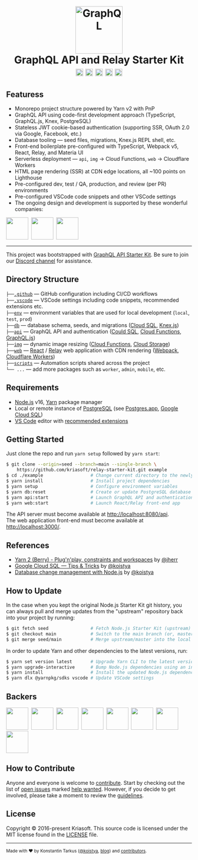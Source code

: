<h1 align="center">
  <img src="https://s.tarkus.me/graphql-logo.png" width="128" height="128" alt="GraphQL" /><br>
  GraphQL API and Relay Starter Kit
  <br>
  <a href="http://www.typescriptlang.org/"><img src="https://img.shields.io/badge/%3C%2F%3E-TypeScript-%230074c1.svg?style=flat-square" height="20"></a>
  <a href="http://patreon.com/koistya"><img src="https://img.shields.io/badge/dynamic/json?color=%23ff424d&label=Patreon&style=flat-square&query=data.attributes.patron_count&suffix=%20patrons&url=https%3A%2F%2Fwww.patreon.com%2Fapi%2Fcampaigns%2F233228" height="20"></a>
  <a href="https://discord.gg/gx5pdvZ7Za"><img src="https://img.shields.io/discord/643523529131950086?label=Chat&style=flat-square" height="20"></a>
  <a href="https://github.com/kriasoft/relay-starter-kit/stargazers"><img src="https://img.shields.io/github/stars/kriasoft/relay-starter-kit.svg?style=social&label=Star&maxAge=3600" height="20"></a>
  <a href="https://twitter.com/koistya"><img src="https://img.shields.io/twitter/follow/koistya.svg?style=social&label=Follow&maxAge=3600" height="20"></a>
</h1>

## Featuress

- Monorepo project structure powered by Yarn v2 with PnP
- GraphQL API using code-first development approach (TypeScript, GraphQL.js, Knex, PostgreSQL)
- Stateless JWT cookie-based authentication (supporting SSR, OAuth 2.0 via Google, Facebook, etc.)
- Database tooling — seed files, migrations, Knex.js REPL shell, etc.
- Front-end boilerplate pre-configured with TypeScript, Webpack v5, React, Relay, and Materia UI
- Serverless deployment — `api`, `img` → Cloud Functions, `web` → Cloudflare Workers
- HTML page rendering (SSR) at CDN edge locations, all ~100 points on Lighthouse
- Pre-configured dev, test / QA, production, and review (per PR) environments
- Pre-configured VSCode code snippets and other VSCode settings
- The ongoing design and development is supported by these wonderful companies:

<a href="https://reactstarter.com/s/1"><img src="https://reactstarter.com/s/1.png" height="60" /></a>&nbsp;&nbsp;<a href="https://reactstarter.com/s/2"><img src="https://reactstarter.com/s/2.png" height="60" /></a>&nbsp;&nbsp;<a href="https://reactstarter.com/s/3"><img src="https://reactstarter.com/s/3.png" height="60" /></a>

---

This project was bootstrapped with [GraphQL API Starter Kit](https://github.com/kriasoft/relay-starter-kit).
Be sure to join our [Discord channel](https://discord.com/invite/bSsv7XM) for assistance.

## Directory Structure

`├──`[`.github`](.github) — GitHub configuration including CI/CD workflows<br>
`├──`[`.vscode`](.vscode) — VSCode settings including code snippets, recommended extensions etc.<br>
`├──`[`env`](./env) — environment variables that are used for local development (`local`, `test`, `prod`)<br>
`├──`[`db`](./db) — database schema, seeds, and migrations ([Cloud SQL](https://cloud.google.com/sql), [Knex.js](https://knexjs.org/))<br>
`├──`[`api`](./api) — GraphQL API and authentication ([Could SQL](https://cloud.google.com/sql), [Cloud Functions](https://cloud.google.com/functions), [GraphQL.js](https://graphql.org/graphql-js/))<br>
`├──`[`img`](./img) — dynamic image resizing ([Cloud Functions](https://cloud.google.com/functions), [Cloud Storage](https://cloud.google.com/storage))<br>
`├──`[`web`](./web) — [React](https://reactjs.org/) / [Relay](https://relay.dev/) web application with CDN rendering ([Webpack](https://webpack.js.org/), [Cloudflare Workers](https://workers.cloudflare.com/))<br>
`├──`[`scripts`](./scripts) — Automation scripts shared across the project<br>
`└── ...` — add more packages such as `worker`, `admin`, `mobile`, etc.

## Requirements

- [Node.js](https://nodejs.org/) v16, [Yarn](https://yarnpkg.com/) package manager
- Local or remote instance of [PostgreSQL](https://www.postgresql.org/) (see [Postgres.app](https://postgresapp.com/), [Google Cloud SQL](https://cloud.google.com/sql))
- [VS Code](https://code.visualstudio.com/) editor with [recommended extensions](.vscode/extensions.json)

## Getting Started

Just clone the repo and run `yarn setup` followed by `yarn start`:

```bash
$ git clone --origin=seed --branch=main --single-branch \
    https://github.com/kriasoft/relay-starter-kit.git example
$ cd ./example                  # Change current directory to the newly created one
$ yarn install                  # Install project dependencies
$ yarn setup                    # Configure environment variables
$ yarn db:reset                 # Create or update PostgreSQL database
$ yarn api:start                # Launch GraphQL API and authentication server
$ yarn web:start                # Launch React/Relay front-end app
```

The API server must become available at [http://localhost:8080/api](http://localhost:8080/api).<br>
The web application front-end must become available at [http://localhost:3000/](http://localhost:3000/).

## References

- [Yarn 2 (Berry) - Plug'n'play, constraints and workspaces](https://www.youtube.com/watch?v=HUVawJXeHfU) by [@jherr](https://github.com/jherr)
- [Google Cloud SQL — Tips & Tricks](https://medium.com/@koistya/google-cloud-sql-tips-tricks-d0fe7106c68a?sk=fe65df6e858c9b57edbda07bc67ed0e9) by [@koistya](https://github.com/koistya)
- [Database change management with Node.js](https://dev.to/koistya/database-change-management-with-node-js-12dk) by [@koistya](https://github.com/koistya)

## How to Update

In the case when you kept the original Node.js Starter Kit git history, you can
always pull and merge updates from the "upstream" repository back into your
project by running:

```bash
$ git fetch seed                # Fetch Node.js Starter Kit (upstream) repository
$ git checkout main             # Switch to the main branch (or, master branch)
$ git merge seed/main           # Merge upstream/master into the local branch
```

In order to update Yarn and other dependencies to the latest versions, run:

```bash
$ yarn set version latest       # Upgrade Yarn CLI to the latest version
$ yarn upgrade-interactive      # Bump Node.js dependencies using an interactive mode
$ yarn install                  # Install the updated Node.js dependencies
$ yarn dlx @yarnpkg/sdks vscode # Update VSCode settings
```

## Backers

<a href="https://reactstarter.com/b/1"><img src="https://reactstarter.com/b/1.png" height="60" /></a>&nbsp;&nbsp;<a href="https://reactstarter.com/b/2"><img src="https://reactstarter.com/b/2.png" height="60" /></a>&nbsp;&nbsp;<a href="https://reactstarter.com/b/3"><img src="https://reactstarter.com/b/3.png" height="60" /></a>&nbsp;&nbsp;<a href="https://reactstarter.com/b/4"><img src="https://reactstarter.com/b/4.png" height="60" /></a>&nbsp;&nbsp;<a href="https://reactstarter.com/b/5"><img src="https://reactstarter.com/b/5.png" height="60" /></a>&nbsp;&nbsp;<a href="https://reactstarter.com/b/6"><img src="https://reactstarter.com/b/6.png" height="60" /></a>&nbsp;&nbsp;<a href="https://reactstarter.com/b/7"><img src="https://reactstarter.com/b/7.png" height="60" /></a>&nbsp;&nbsp;<a href="https://reactstarter.com/b/8"><img src="https://reactstarter.com/b/8.png" height="60" /></a>

## How to Contribute

Anyone and everyone is welcome to [contribute](.github/CONTRIBUTING.md). Start
by checking out the list of [open issues](https://github.com/kriasoft/relay-starter-kit/issues)
marked [help wanted](https://github.com/kriasoft/relay-starter-kit/issues?q=label:"help+wanted").
However, if you decide to get involved, please take a moment to review the
[guidelines](.github/CONTRIBUTING.md).

## License

Copyright © 2016-present Kriasoft. This source code is licensed under the MIT license found in the
[LICENSE](https://github.com/kriasoft/relay-starter-kit/blob/main/LICENSE) file.

---

<sup>Made with ♥ by Konstantin Tarkus ([@koistya](https://twitter.com/koistya), [blog](https://medium.com/@koistya))
and [contributors](https://github.com/kriasoft/relay-starter-kit/graphs/contributors).</sup>
